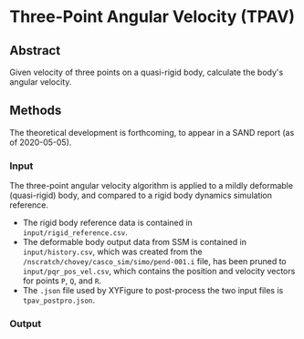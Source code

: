 # Three-Point Angular Velocity (TPAV)

## Abstract

Given velocity of three points on a quasi-rigid body, calculate the body's angular velocity.

## Methods

The theoretical development is forthcoming, to appear in a SAND report (as of 2020-05-05).

### Input

The three-point angular velocity algorithm is applied to a mildly deformable (quasi-rigid) body, and compared to a rigid body dynamics simulation reference.  

* The rigid body reference data is contained in `input/rigid_reference.csv`.  
* The deformable body output data from SSM is contained in `input/history.csv`, which was created from the `/nscratch/chovey/casco_sim/simo/pend-001.i` file, has been pruned to `input/pqr_pos_vel.csv`, which contains the position and velocity vectors for points `P`, `Q`, and `R`.
* The `.json` file used by XYFigure to post-process the two input files is `tpav_postpro.json`.

### Output

